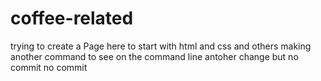 # coffee-related
trying to create a Page here to start with html and css and others
making another command to see on the command line
antoher change but no commit 
no commit


